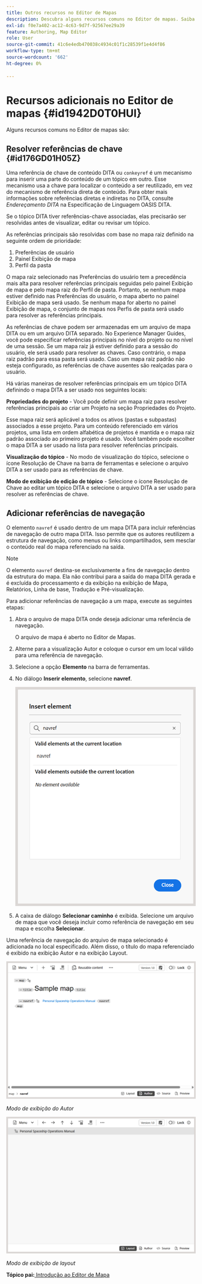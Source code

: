```yaml
---
title: Outros recursos no Editor de Mapas
description: Descubra alguns recursos comuns no Editor de mapas. Saiba como resolver referências principais no Editor de mapas.
exl-id: f0e7a402-ac12-4c63-9d7f-92567ee29a39
feature: Authoring, Map Editor
role: User
source-git-commit: 41c6e4edb470038c4934c01f1c28539f1e4d4f86
workflow-type: tm+mt
source-wordcount: '662'
ht-degree: 0%

---
```


# Recursos adicionais no Editor de mapas {#id1942D0T0HUI}

Alguns recursos comuns no Editor de mapas são:

## Resolver referências de chave {#id176GD01H05Z}

Uma referência de chave de conteúdo DITA ou `conkeyref` é um mecanismo para inserir uma parte do conteúdo de um tópico em outro. Esse mecanismo usa a chave para localizar o conteúdo a ser reutilizado, em vez do mecanismo de referência direta de conteúdo. Para obter mais informações sobre referências diretas e indiretas no DITA, consulte *Endereçamento DITA* na Especificação de Linguagem OASIS DITA.

Se o tópico DITA tiver referências-chave associadas, elas precisarão ser resolvidas antes de visualizar, editar ou revisar um tópico.

As referências principais são resolvidas com base no mapa raiz definido na seguinte ordem de prioridade:

1. Preferências de usuário
1. Painel Exibição de mapa
1. Perfil da pasta

O mapa raiz selecionado nas Preferências do usuário tem a precedência mais alta para resolver referências principais seguidas pelo painel Exibição de mapa e pelo mapa raiz do Perfil de pasta. Portanto, se nenhum mapa estiver definido nas Preferências do usuário, o mapa aberto no painel Exibição de mapa será usado. Se nenhum mapa for aberto no painel Exibição de mapa, o conjunto de mapas nos Perfis de pasta será usado para resolver as referências principais.

As referências de chave podem ser armazenadas em um arquivo de mapa DITA ou em um arquivo DITA separado. No Experience Manager Guides, você pode especificar referências principais no nível do projeto ou no nível de uma sessão. Se um mapa raiz já estiver definido para a sessão do usuário, ele será usado para resolver as chaves. Caso contrário, o mapa raiz padrão para essa pasta será usado. Caso um mapa raiz padrão não esteja configurado, as referências de chave ausentes são realçadas para o usuário.

Há várias maneiras de resolver referências principais em um tópico DITA definindo o mapa DITA a ser usado nos seguintes locais:

**Propriedades do projeto** - Você pode definir um mapa raiz para resolver referências principais ao criar um Projeto na seção Propriedades do Projeto.

Esse mapa raiz será aplicável a todos os ativos \(pastas e subpastas\) associados a esse projeto. Para um conteúdo referenciado em vários projetos, uma lista em ordem alfabética de projetos é mantida e o mapa raiz padrão associado ao primeiro projeto é usado. Você também pode escolher o mapa DITA a ser usado na lista para resolver referências principais.

**Visualização do tópico** - No modo de visualização do tópico, selecione o ícone Resolução de Chave na barra de ferramentas e selecione o arquivo DITA a ser usado para as referências de chave.

**Modo de exibição de edição de tópico** - Selecione o ícone Resolução de Chave ao editar um tópico DITA e selecione o arquivo DITA a ser usado para resolver as referências de chave.

## Adicionar referências de navegação

O elemento `navref` é usado dentro de um mapa DITA para incluir referências de navegação de outro mapa DITA. Isso permite que os autores reutilizem a estrutura de navegação, como menus ou links compartilhados, sem mesclar o conteúdo real do mapa referenciado na saída.

>[!NOTE]
>
> O elemento `navref` destina-se exclusivamente a fins de navegação dentro da estrutura do mapa. Ela não contribui para a saída do mapa DITA gerada e é excluída do processamento e da exibição na exibição de Mapa, Relatórios, Linha de base, Tradução e Pré-visualização.

Para adicionar referências de navegação a um mapa, execute as seguintes etapas:

1. Abra o arquivo de mapa DITA onde deseja adicionar uma referência de navegação.

   O arquivo de mapa é aberto no Editor de Mapas.
1. Alterne para a visualização Autor e coloque o cursor em um local válido para uma referência de navegação.
1. Selecione a opção **Elemento** na barra de ferramentas.
1. No diálogo **Inserir elemento**, selecione **navref**.

   ![](./images/select-navref-element.png)
1. A caixa de diálogo **Selecionar caminho** é exibida. Selecione um arquivo de mapa que você deseja incluir como referência de navegação em seu mapa e escolha **Selecionar**.

Uma referência de navegação do arquivo de mapa selecionado é adicionada no local especificado. Além disso, o título do mapa referenciado é exibido na exibição Autor e na exibição Layout.

![](./images/navref-added-author-view.png)

*Modo de exibição do Autor*

![](./images/navref-added-layout-view.png)

*Modo de exibição de layout*


**Tópico pai:**&#x200B;[ Introdução ao Editor de Mapa](map-editor.md)
